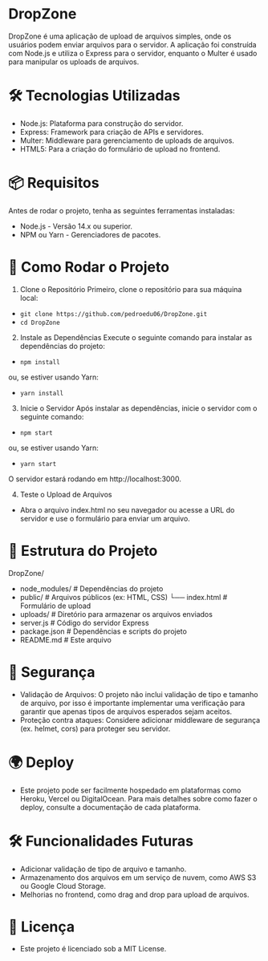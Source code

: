 # DropZone
DropZone é uma aplicação de upload de arquivos simples, onde os usuários podem enviar arquivos para o servidor. A aplicação foi construída com Node.js e utiliza o Express para o servidor, enquanto o Multer é usado para manipular os uploads de arquivos.

# 🛠️ Tecnologias Utilizadas
- Node.js: Plataforma para construção do servidor.
- Express: Framework para criação de APIs e servidores.
- Multer: Middleware para gerenciamento de uploads de arquivos.
- HTML5: Para a criação do formulário de upload no frontend.
  
# 📦 Requisitos
Antes de rodar o projeto, tenha as seguintes ferramentas instaladas:

- Node.js - Versão 14.x ou superior.
- NPM ou Yarn - Gerenciadores de pacotes.
  
# 🚀 Como Rodar o Projeto
1. Clone o Repositório
Primeiro, clone o repositório para sua máquina local:

- ``git clone https://github.com/pedroedu06/DropZone.git``
- `cd DropZone`
  
2. Instale as Dependências
Execute o seguinte comando para instalar as dependências do projeto:

- `npm install`
  
ou, se estiver usando Yarn:

- `yarn install`

3. Inicie o Servidor
Após instalar as dependências, inicie o servidor com o seguinte comando:

- `npm start`
 
ou, se estiver usando Yarn:

- `yarn start`

O servidor estará rodando em http://localhost:3000.

4. Teste o Upload de Arquivos
- Abra o arquivo index.html no seu navegador ou acesse a URL do servidor e use o formulário para enviar um arquivo.

# 📂 Estrutura do Projeto

DropZone/
- node_modules/        # Dependências do projeto
- public/              # Arquivos públicos (ex: HTML, CSS)
└── index.html       # Formulário de upload
- uploads/             # Diretório para armazenar os arquivos enviados
- server.js            # Código do servidor Express
- package.json         # Dependências e scripts do projeto
- README.md            # Este arquivo

# 🔐 Segurança
- Validação de Arquivos: O projeto não inclui validação de tipo e tamanho de arquivo, por isso é importante implementar uma verificação para garantir que apenas tipos de arquivos esperados sejam aceitos.
- Proteção contra ataques: Considere adicionar middleware de segurança (ex. helmet, cors) para proteger seu servidor.

# 🌍 Deploy
- Este projeto pode ser facilmente hospedado em plataformas como Heroku, Vercel ou DigitalOcean. Para mais detalhes sobre como fazer o deploy, consulte a documentação de cada plataforma.

# 🛠️ Funcionalidades Futuras
- Adicionar validação de tipo de arquivo e tamanho.
- Armazenamento dos arquivos em um serviço de nuvem, como AWS S3 ou Google Cloud Storage.
- Melhorias no frontend, como drag and drop para upload de arquivos.

# 📝 Licença
- Este projeto é licenciado sob a MIT License.
